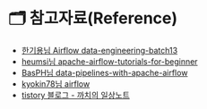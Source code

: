 # 🗂️ 참고자료(Reference)

- [한기용님 Airflow data-engineering-batch13](https://github.com/keeyong/data-engineering-batch13/blob/main/docs/Airflow%202%20Installation.md)
- [heumsi님 apache-airflow-tutorials-for-beginner](https://heumsi.github.io/apache-airflow-tutorials-for-beginner/)
- [BasPH님 data-pipelines-with-apache-airflow](https://github.com/BasPH/data-pipelines-with-apache-airflow)
- [kyokin78님 airflow](https://github.com/kyokin78/airflow)
- [tistory 블로그 - 까치의 일상노트](https://magpienote.tistory.com/225)


<script src="https://utteranc.es/client.js"
        repo="Pseudo-Lab/data-engineering-for-everybody"
        issue-term="pathname"
        label="comments"
        theme="preferred-color-scheme"
        crossorigin="anonymous"
        async>
</script>